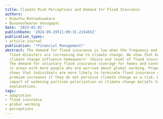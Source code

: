 ```yaml
---
title: Climate Risk Perceptions and Demand for Flood Insurance
authors:
- Dimuthu Ratnadiwakara
- Buvaneshwaran Venugopal
date: '2023-01-01'
publishDate: '2024-09-29T21:09:31.215465Z'
publication_types:
- article-journal
publication: '*Financial Management*'
abstract: The demand for flood insurance is low when the frequency and severity of
  flood disasters are increasing due to climate change. We show that beliefs about
  climate change influence homeowners' choice and level of flood insurance coverage.
  The demand for voluntary flood insurance coverage for homes and contents is higher
  in areas with more people who are worried about global warming. Property-level analysis
  shows that individuals are more likely to terminate flood insurance after unanticipated
  premium increases if they do not perceive climate change as a risk. We use the heterogeneous
  impact of widening partisan polarization on climate change beliefs to rule out alternative
  explanations.
tags:
- adaptation
- flood insurance
- global warming
- perceptions
---
```

